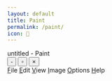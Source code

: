 ```yaml
---
layout: default
title: Paint
permalink: /paint/
icon: 🎨
---
```


<div class="main-content">
  <div class="app-window" id="paint-window">
      <div class="window-header">
          <div class="window-title">untitled - Paint</div>
          <div class="window-controls">
              <button class="window-control">-</button>
              <button class="window-control">▫</button>
              <button class="window-control">×</button>
          </div>
      </div>
      <div class="window-content">
          <div class="paint-menu-bar">
              <span><u>F</u>ile</span>
              <span><u>E</u>dit</span>
              <span><u>V</u>iew</span>
              <span><u>I</u>mage</span>
              <span><u>O</u>ptions</span>
              <span><u>H</u>elp</span>
          </div>
          <div class="paint-body">
              <div class="paint-toolbar glass-panel">
                  <div class="tool-group">
                      <div class="tool" id="select"></div>
                      <div class="tool" id="crop"></div>
                      <div class="tool" id="eraser"></div>
                      <div class="tool" id="fill"></div>
                      <div class="tool" id="picker"></div>
                      <div class="tool" id="zoom"></div>
                      <div class="tool" id="pencil"></div>
                      <div class="tool" id="brush"></div>
                      <div class="tool" id="airbrush"></div>
                      <div class="tool" id="text"></div>
                      <div class="tool" id="line"></div>
                      <div class="tool" id="curve"></div>
                      <div class="tool" id="rectangle"></div>
                      <div class="tool" id="polygon"></div>
                      <div class="tool" id="ellipse"></div>
                      <div class="tool" id="rounded-rectangle"></div>
                  </div>
                  <div class="tool-options">
                      <!-- Options for tools will go here -->
                  </div>
              </div>
              <div class="paint-canvas-area">
                  <canvas id="paint-canvas"></canvas>
              </div>
              <div class="paint-scrollbar-y">
                  <div class="scroll-arrow-up"></div>
                  <div class="scroll-box-y"></div>
                  <div class="scroll-arrow-down"></div>
              </div>
          </div>
          <div class="paint-scrollbar-x">
              <div class="scroll-arrow-left"></div>
              <div class="scroll-box-x"></div>
              <div class="scroll-arrow-right"></div>
          </div>
      </div>
      <div class="paint-palette-area glass-panel">
          <div class="paint-selected-colors">
               <div id="current-color" class="color-box"></div>
          </div>
          <div class="paint-palette">
              <!-- color palette will be generated here -->
          </div>
      </div>
  </div>
</div>

<link rel="stylesheet" href="/assets/css/paint.css">
<script src="/assets/js/paint.js"></script> 